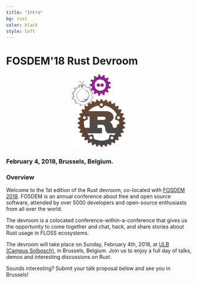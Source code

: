 ```yaml
---
title: "Intro"
bg: rust
color: black
style: left
---
```


# FOSDEM&#39;18 Rust Devroom

<div style="text-align:center;">
  <a href="https://fosdem.org/2018"><img src="img/rust-devroom-cfp-logo.png" height="200" width="148"/></a>
</div>

### February 4, 2018, Brussels, Belgium.

### Overview

Welcome to the 1st edition of the Rust devroom,
co-located with [FOSDEM 2018](https://fosdem.org/2018/). FOSDEM is an annual
conference about free and open source software, attended by over 5000
developers and open-source enthusiasts from all over the world.

The devroom is a colocated conference-within-a-conference that gives us the
opportunity to come together and chat, hack, and share stories about Rust usage
in FLOSS ecosystems.

The devroom will take place on Sunday, February 4th, 2018, at
[ULB (Campus Solbosch)](https://www.openstreetmap.org/node/1632534522), in Brussels, Belgium. Join us to
enjoy a full day of talks, demos and interesting discussions on Rust.

Sounds interesting? Submit your talk proposal below and see you in Brussels!
